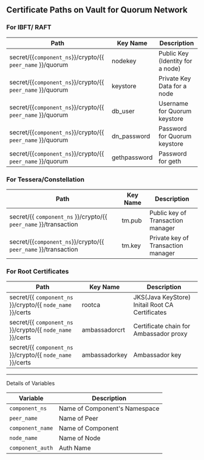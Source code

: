 Certificate Paths on Vault for Quorum Network
---------------------------------------------

### For IBFT/ RAFT

| Path                                                                              | Key Name               | Description         |
|-----------------------------------------------------------------------------------|-------------------------------|--------------|
| secret/{{`component_ns`}}/crypto/{{ `peer_name` }}/quorum                         | nodekey                       | Public Key (Identity for a node)   |
| secret/{{`component_ns`}}/crypto/{{ `peer_name` }}/quorum                         | keystore                      | Private Key Data for a node |
| secret/{{`component_ns`}}/crypto/{{ `peer_name` }}/quorum                         | db_user                       | Username for Quorum keystore     |
| secret/{{`component_ns`}}/crypto/{{ `peer_name` }}/quorum                         | dn_password                   | Password for Quorum keystore     |
| secret/{{`component_ns`}}/crypto/{{ `peer_name` }}/quorum                         | gethpassword                   | Password for geth    |



### For Tessera/Constellation

| Path                                                                           | Key Name               | Description         |
|--------------------------------------------------------------------------------|-------------------------------|--------------|
| secret/{{ `component_ns` }}/crypto/{{ `peer_name` }}/transaction               | tm.pub                        | Public key of Transaction manager |
| secret/{{`component_ns`}}/crypto/{{ `peer_name` }}/transaction                 | tm.key                        | Private key of Transaction manager |


### For Root Certificates

| Path                                                                         | Key Name               | Description         |
|------------------------------------------------------------------------------|-------------------------------|--------------|
| secret/{{ `component_ns` }}/crypto/{{ `node_name` }}/certs                       | rootca                        | JKS(Java KeyStore) Initail Root CA Certificates  |
| secret/{{ `component_ns` }}/crypto/{{ `node_name` }}/certs                       | ambassadorcrt                 | Certificate chain for Ambassador proxy  |
| secret/{{ `component_ns` }}/crypto/{{ `node_name` }}/certs                       | ambassadorkey                 | Ambassador key  |

------------------------------------------------------------------------------------------------


Details of Variables

| Variable | Description |
|-------------------------------|--------------|
|`component_ns` | Name of Component's Namespace |
|`peer_name` | Name of Peer  | 
|`component_name` | Name of Component  | 
|`node_name` | Name of Node   |
|`component_auth` | Auth Name |